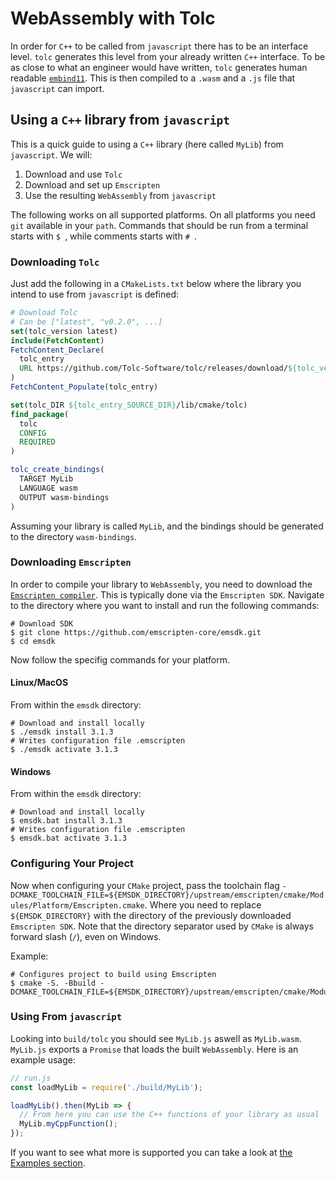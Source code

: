 # WebAssembly with Tolc #

In order for `C++` to be called from `javascript` there has to be an interface level. `tolc` generates this level from your already written `C++` interface.
To be as close to what an engineer would have written, `tolc` generates human readable [`embind11`](https://emscripten.org/docs/porting/connecting_cpp_and_javascript/embind.html#embind).
This is then compiled to a `.wasm` and a `.js` file that `javascript` can import.

## Using a `C++` library from `javascript` ##

This is a quick guide to using a `C++` library (here called `MyLib`) from `javascript`. We will:

1. Download and use `Tolc`
2. Download and set up `Emscripten`
3. Use the resulting `WebAssembly` from `javascript`

The following works on all supported platforms. On all platforms you need `git` available in your `path`. Commands that should be run from a terminal starts with `$ `, while comments starts with `# `.

### Downloading `Tolc` ###

Just add the following in a `CMakeLists.txt` below where the library you intend to use from `javascript` is defined:

```cmake
# Download Tolc
# Can be ["latest", "v0.2.0", ...]
set(tolc_version latest)
include(FetchContent)
FetchContent_Declare(
  tolc_entry
  URL https://github.com/Tolc-Software/tolc/releases/download/${tolc_version}/tolc-${CMAKE_HOST_SYSTEM_NAME}.tar.xz
)
FetchContent_Populate(tolc_entry)

set(tolc_DIR ${tolc_entry_SOURCE_DIR}/lib/cmake/tolc)
find_package(
  tolc
  CONFIG
  REQUIRED
)

tolc_create_bindings(
  TARGET MyLib
  LANGUAGE wasm
  OUTPUT wasm-bindings
)
```

Assuming your library is called `MyLib`, and the bindings should be generated to the directory `wasm-bindings`.

### Downloading `Emscripten` ###

In order to compile your library to `WebAssembly`, you need to download the [`Emscripten compiler`](https://emscripten.org/). This is typically done via the `Emscripten SDK`. Navigate to the directory where you want to install and run the following commands:

```shell
# Download SDK
$ git clone https://github.com/emscripten-core/emsdk.git
$ cd emsdk
```

Now follow the specifig commands for your platform.

#### Linux/MacOS ####

From within the `emsdk` directory:

```shell
# Download and install locally
$ ./emsdk install 3.1.3
# Writes configuration file .emscripten
$ ./emsdk activate 3.1.3
```

#### Windows ####

From within the `emsdk` directory:

```shell
# Download and install locally
$ emsdk.bat install 3.1.3
# Writes configuration file .emscripten
$ emsdk.bat activate 3.1.3
```

### Configuring Your Project ###

Now when configuring your `CMake` project, pass the toolchain flag `-DCMAKE_TOOLCHAIN_FILE=${EMSDK_DIRECTORY}/upstream/emscripten/cmake/Modules/Platform/Emscripten.cmake`. Where you need to replace `${EMSDK_DIRECTORY}` with the directory of the previously downloaded `Emscripten SDK`. Note that the directory separator used by `CMake` is always forward slash (`/`), even on Windows.

Example:

```shell
# Configures project to build using Emscripten
$ cmake -S. -Bbuild -DCMAKE_TOOLCHAIN_FILE=${EMSDK_DIRECTORY}/upstream/emscripten/cmake/Modules/Platform/Emscripten.cmake
```

### Using From `javascript` ###

Looking into `build/tolc` you should see `MyLib.js` aswell as `MyLib.wasm`. `MyLib.js` exports a `Promise` that loads the built `WebAssembly`. Here is an example usage:

```javascript
// run.js
const loadMyLib = require('./build/MyLib');

loadMyLib().then(MyLib => {
  // From here you can use the C++ functions of your library as usual
  MyLib.myCppFunction();
});
```

If you want to see what more is supported you can take a look at [the Examples section](./examples.md).

